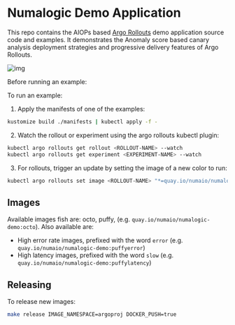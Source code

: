 # Numalogic Demo Application

This repo contains the AIOPs based [Argo Rollouts](https://github.com/argoproj/argo-rollouts) demo application source code and examples. It demonstrates the
Anomaly score based canary  analysis deployment strategies and progressive delivery features of Argo Rollouts.

![img](ui/assets/images/demo.png)

Before running an example:

To run an example:

1. Apply the manifests of one of the examples:

```bash
kustomize build ./manifests | kubectl apply -f -
```

2. Watch the rollout or experiment using the argo rollouts kubectl plugin:

```bash
kubectl argo rollouts get rollout <ROLLOUT-NAME> --watch
kubectl argo rollouts get experiment <EXPERIMENT-NAME> --watch
```

3. For rollouts, trigger an update by setting the image of a new color to run:
```bash
kubectl argo rollouts set image <ROLLOUT-NAME> "*=quay.io/numaio/numalogic-demo:puffy"
```

## Images

Available images fish are: octo, puffy, (e.g. `quay.io/numaio/numalogic-demo:octo`). Also available are:
* High error rate images, prefixed with the word `error` (e.g. `quay.io/numaio/numalogic-demo:puffyerror`)
* High latency images, prefixed with the word `slow` (e.g. `quay.io/numaio/numalogic-demo:puffylatency`)


## Releasing

To release new images:

```bash
make release IMAGE_NAMESPACE=argoproj DOCKER_PUSH=true
```
